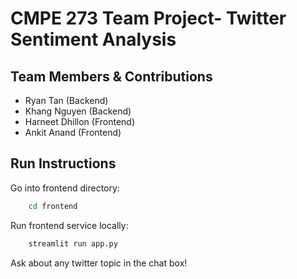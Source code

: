 # CMPE 273 Team Project- Twitter Sentiment Analysis

## Team Members & Contributions
- Ryan Tan (Backend)
- Khang Nguyen (Backend) 
- Harneet Dhillon (Frontend)  
- Ankit Anand (Frontend)

## Run Instructions
Go into frontend directory: 
```bash 
    cd frontend  
```
Run frontend service locally:
```bash 
    streamlit run app.py
```
Ask about any twitter topic in the chat box!